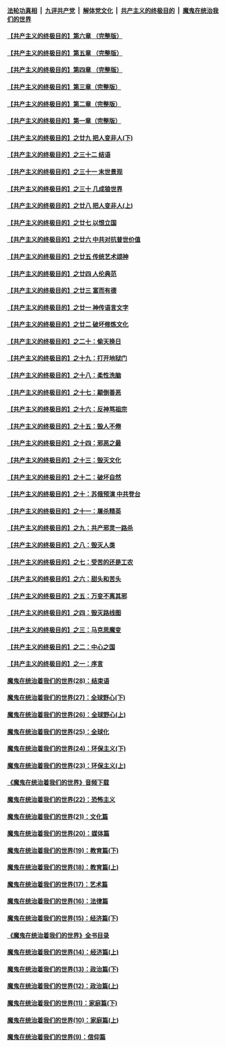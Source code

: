 

####  [法轮功真相](../../../../basic/blob/master/README.md?t=06080501) &nbsp;|&nbsp; [九评共产党](../../../../9ping.md/blob/master/README.md?t=06080501) &nbsp;|&nbsp; [解体党文化](../../../../jtdwh.md/blob/master/README.md?t=06080501)  &nbsp;|&nbsp; [共产主义的终极目的](../../../../gczydzjmd.md/blob/master/README.md?t=06080501) &nbsp;|&nbsp; [魔鬼在统治我们的世界](../../../../mgztzwmdsj.md/blob/master/README.md?t=06080501) 

#### [【共产主义的终极目的】第六章 （完整版）](../pages/nsc422/n11428913.md?t=06080501) 

#### [【共产主义的终极目的】第五章 （完整版）](../pages/nsc422/n11428912.md?t=06080501) 

#### [【共产主义的终极目的】第四章 （完整版）](../pages/nsc422/n11428907.md?t=06080501) 

#### [【共产主义的终极目的】第三章（完整版）](../pages/nsc422/n11428848.md?t=06080501) 

#### [【共产主义的终极目的】第二章（完整版）](../pages/nsc422/n11428831.md?t=06080501) 

#### [【共产主义的终极目的】第一章（完整版）](../pages/nsc422/n11417651.md?t=06080501) 

#### [【共产主义的终极目的】之廿九 把人变非人(下)](../pages/nsc422/n11344140.md?t=06080501) 

#### [【共产主义的终极目的】之三十二 结语](../pages/nsc422/n11360535.md?t=06080501) 

#### [【共产主义的终极目的】之三十一 末世景观](../pages/nsc422/n11351129.md?t=06080501) 

#### [【共产主义的终极目的】之三十 几成狼世界](../pages/nsc422/n11348280.md?t=06080501) 

#### [【共产主义的终极目的】之廿八 把人变非人(上)](../pages/nsc422/n11340492.md?t=06080501) 

#### [【共产主义的终极目的】之廿七 以恨立国](../pages/nsc422/n11336944.md?t=06080501) 

#### [【共产主义的终极目的】之廿六 中共对抗普世价值](../pages/nsc422/n11324785.md?t=06080501) 

#### [【共产主义的终极目的】之廿五 传统艺术颂神](../pages/nsc422/n11296396.md?t=06080501) 

#### [【共产主义的终极目的】之廿四 人伦典范](../pages/nsc422/n11296397.md?t=06080501) 

#### [【共产主义的终极目的】之廿三 富而有德](../pages/nsc422/n11283598.md?t=06080501) 

#### [【共产主义的终极目的】之廿一 神传语言文字](../pages/nsc422/n11263265.md?t=06080501) 

#### [【共产主义的终极目的】之廿二 破坏修炼文化](../pages/nsc422/n11245728.md?t=06080501) 

#### [【共产主义的终极目的】之二十：偷天换日](../pages/nsc422/n11238846.md?t=06080501) 

#### [【共产主义的终极目的】之十九：打开地狱门](../pages/nsc422/n11206376.md?t=06080501) 

#### [【共产主义的终极目的】之十八：柔性洗脑](../pages/nsc422/n11199994.md?t=06080501) 

#### [【共产主义的终极目的】之十七：颠倒善恶](../pages/nsc422/n11179782.md?t=06080501) 

#### [【共产主义的终极目的】之十六：反神骂祖宗](../pages/nsc422/n11166798.md?t=06080501) 

#### [【共产主义的终极目的】之十五：毁人不倦](../pages/nsc422/n11166792.md?t=06080501) 

#### [【共产主义的终极目的】之十四：邪恶之最](../pages/nsc422/n11150249.md?t=06080501) 

#### [【共产主义的终极目的】之十三：毁灭文化](../pages/nsc422/n11135227.md?t=06080501) 

#### [【共产主义的终极目的】之十二：破坏自然](../pages/nsc422/n11135214.md?t=06080501) 

#### [【共产主义的终极目的】之十：苏俄预演 中共登台](../pages/nsc422/n11118424.md?t=06080501) 

#### [【共产主义的终极目的】之十一：屠杀精英](../pages/nsc422/n11118442.md?t=06080501) 

#### [【共产主义的终极目的】之九：共产邪灵一路杀](../pages/nsc422/n11114139.md?t=06080501) 

#### [【共产主义的终极目的】之八：毁灭人类](../pages/nsc422/n11108503.md?t=06080501) 

#### [【共产主义的终极目的】之七：受苦的还是工农](../pages/nsc422/n11101809.md?t=06080501) 

#### [【共产主义的终极目的】之六：甜头和苦头](../pages/nsc422/n11096971.md?t=06080501) 

#### [【共产主义的终极目的】之五：万变不离其邪](../pages/nsc422/n11091285.md?t=06080501) 

#### [【共产主义的终极目的】之四：毁灭路线图](../pages/nsc422/n11086284.md?t=06080501) 

#### [【共产主义的终极目的】之三：马克思魔变](../pages/nsc422/n11061941.md?t=06080501) 

#### [【共产主义的终极目的】之二：中心之国](../pages/nsc422/n11047728.md?t=06080501) 

#### [【共产主义的终极目的】之一：序言](../pages/nsc422/n11086077.md?t=06080501) 

#### [魔鬼在统治着我们的世界(28)：结束语](../pages/nsc422/n10936246.md?t=06080501) 

#### [魔鬼在统治着我们的世界(27)：全球野心(下)](../pages/nsc422/n10928319.md?t=06080501) 

#### [魔鬼在统治着我们的世界(26)：全球野心(上)](../pages/nsc422/n10900318.md?t=06080501) 

#### [魔鬼在统治着我们的世界(25)：全球化](../pages/nsc422/n10788205.md?t=06080501) 

#### [魔鬼在统治着我们的世界(24)：环保主义(下)](../pages/nsc422/n10695307.md?t=06080501) 

#### [魔鬼在统治着我们的世界(23)：环保主义(上)](../pages/nsc422/n10688613.md?t=06080501) 

#### [《魔鬼在统治着我们的世界》音频下载](../pages/nsc422/n10635553.md?t=06080501) 

#### [魔鬼在统治着我们的世界(22)：恐怖主义](../pages/nsc422/n10614727.md?t=06080501) 

#### [魔鬼在统治着我们的世界(21)：文化篇](../pages/nsc422/n10597706.md?t=06080501) 

#### [魔鬼在统治着我们的世界(20)：媒体篇](../pages/nsc422/n10586579.md?t=06080501) 

#### [魔鬼在统治着我们的世界(19)：教育篇(下)](../pages/nsc422/n10564808.md?t=06080501) 

#### [魔鬼在统治着我们的世界(18)：教育篇(上)](../pages/nsc422/n10526970.md?t=06080501) 

#### [魔鬼在统治着我们的世界(17)：艺术篇](../pages/nsc422/n10499093.md?t=06080501) 

#### [魔鬼在统治着我们的世界(16)：法律篇](../pages/nsc422/n10485969.md?t=06080501) 

#### [魔鬼在统治着我们的世界(15)：经济篇(下)](../pages/nsc422/n10469975.md?t=06080501) 

#### [《魔鬼在统治着我们的世界》全书目录](../pages/nsc422/n10464261.md?t=06080501) 

#### [魔鬼在统治着我们的世界(14)：经济篇(上)](../pages/nsc422/n10457370.md?t=06080501) 

#### [魔鬼在统治着我们的世界(13)：政治篇(下)](../pages/nsc422/n10448270.md?t=06080501) 

#### [魔鬼在统治着我们的世界(12)：政治篇(上)](../pages/nsc422/n10444576.md?t=06080501) 

#### [魔鬼在统治着我们的世界(11)：家庭篇(下)](../pages/nsc422/n10440961.md?t=06080501) 

#### [魔鬼在统治着我们的世界(10)：家庭篇(上)](../pages/nsc422/n10435448.md?t=06080501) 

#### [魔鬼在统治着我们的世界(9)：信仰篇](../pages/nsc422/n10432159.md?t=06080501) 


